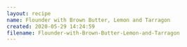 ```yaml
---
layout: recipe
name: Flounder with Brown Butter, Lemon and Tarragon
created: 2020-05-29 14:24:59
filename: Flounder-with-Brown-Butter-Lemon-and-Tarragon
---
```

